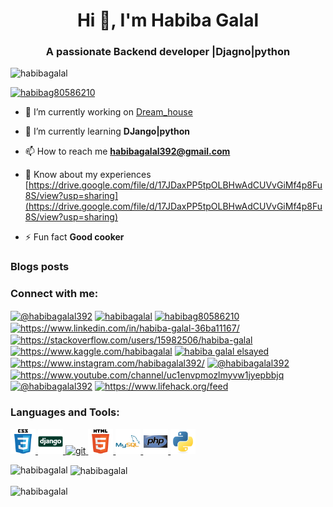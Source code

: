 <h1 align="center">Hi 👋, I'm Habiba Galal</h1>
<h3 align="center">A passionate Backend developer |Djagno|python</h3>

<p align="left"> <img src="https://komarev.com/ghpvc/?username=habibagalal&label=Profile%20views&color=0e75b6&style=flat" alt="habibagalal" /> </p>

<p align="left"> <a href="https://twitter.com/habibag80586210" target="blank"><img src="https://img.shields.io/twitter/follow/habibag80586210?logo=twitter&style=for-the-badge" alt="habibag80586210" /></a> </p>

- 🔭 I’m currently working on [Dream_house](https://github.com/habibagalal/Dream_house-realstate-website-.git)

- 🌱 I’m currently learning **DJango|python**

- 📫 How to reach me **habibagalal392@gmail.com**

- 📄 Know about my experiences [https://drive.google.com/file/d/17JDaxPP5tpOLBHwAdCUVvGiMf4p8Fu8S/view?usp=sharing](https://drive.google.com/file/d/17JDaxPP5tpOLBHwAdCUVvGiMf4p8Fu8S/view?usp=sharing)

- ⚡ Fun fact **Good cooker**

### Blogs posts
<!-- BLOG-POST-LIST:START -->
<!-- BLOG-POST-LIST:END -->

<h3 align="left">Connect with me:</h3>
<p align="left">
<a href="https://codepen.io/@habibagalal392" target="blank"><img align="center" src="https://raw.githubusercontent.com/rahuldkjain/github-profile-readme-generator/master/src/images/icons/Social/codepen.svg" alt="@habibagalal392" height="30" width="40" /></a>
<a href="https://dev.to/habibagalal" target="blank"><img align="center" src="https://raw.githubusercontent.com/rahuldkjain/github-profile-readme-generator/master/src/images/icons/Social/devto.svg" alt="habibagalal" height="30" width="40" /></a>
<a href="https://twitter.com/habibag80586210" target="blank"><img align="center" src="https://raw.githubusercontent.com/rahuldkjain/github-profile-readme-generator/master/src/images/icons/Social/twitter.svg" alt="habibag80586210" height="30" width="40" /></a>
<a href="https://linkedin.com/in/https://www.linkedin.com/in/habiba-galal-36ba11167/" target="blank"><img align="center" src="https://raw.githubusercontent.com/rahuldkjain/github-profile-readme-generator/master/src/images/icons/Social/linked-in-alt.svg" alt="https://www.linkedin.com/in/habiba-galal-36ba11167/" height="30" width="40" /></a>
<a href="https://stackoverflow.com/users/https://stackoverflow.com/users/15982506/habiba-galal" target="blank"><img align="center" src="https://raw.githubusercontent.com/rahuldkjain/github-profile-readme-generator/master/src/images/icons/Social/stack-overflow.svg" alt="https://stackoverflow.com/users/15982506/habiba-galal" height="30" width="40" /></a>
<a href="https://kaggle.com/https://www.kaggle.com/habibagalal" target="blank"><img align="center" src="https://raw.githubusercontent.com/rahuldkjain/github-profile-readme-generator/master/src/images/icons/Social/kaggle.svg" alt="https://www.kaggle.com/habibagalal" height="30" width="40" /></a>
<a href="https://fb.com/habiba galal elsayed" target="blank"><img align="center" src="https://raw.githubusercontent.com/rahuldkjain/github-profile-readme-generator/master/src/images/icons/Social/facebook.svg" alt="habiba galal elsayed" height="30" width="40" /></a>
<a href="https://instagram.com/https://www.instagram.com/habibagalal392/" target="blank"><img align="center" src="https://raw.githubusercontent.com/rahuldkjain/github-profile-readme-generator/master/src/images/icons/Social/instagram.svg" alt="https://www.instagram.com/habibagalal392/" height="30" width="40" /></a>
<a href="https://medium.com/@habibagalal392" target="blank"><img align="center" src="https://raw.githubusercontent.com/rahuldkjain/github-profile-readme-generator/master/src/images/icons/Social/medium.svg" alt="@habibagalal392" height="30" width="40" /></a>
<a href="https://www.youtube.com/c/https://www.youtube.com/channel/uc1envpmozlmyvw1jyepbbjq" target="blank"><img align="center" src="https://raw.githubusercontent.com/rahuldkjain/github-profile-readme-generator/master/src/images/icons/Social/youtube.svg" alt="https://www.youtube.com/channel/uc1envpmozlmyvw1jyepbbjq" height="30" width="40" /></a>
<a href="https://www.hackerrank.com/@habibagalal392" target="blank"><img align="center" src="https://raw.githubusercontent.com/rahuldkjain/github-profile-readme-generator/master/src/images/icons/Social/hackerrank.svg" alt="@habibagalal392" height="30" width="40" /></a>
<a href="/https://www.lifehack.org/feed" target="blank"><img align="center" src="https://raw.githubusercontent.com/rahuldkjain/github-profile-readme-generator/master/src/images/icons/Social/rss.svg" alt="https://www.lifehack.org/feed" height="30" width="40" /></a>
</p>

<h3 align="left">Languages and Tools:</h3>
<p align="left"> <a href="https://www.w3schools.com/css/" target="_blank" rel="noreferrer"> <img src="https://raw.githubusercontent.com/devicons/devicon/master/icons/css3/css3-original-wordmark.svg" alt="css3" width="40" height="40"/> </a> <a href="https://www.djangoproject.com/" target="_blank" rel="noreferrer"> <img src="https://raw.githubusercontent.com/devicons/devicon/master/icons/django/django-original.svg" alt="django" width="40" height="40"/> </a> <a href="https://git-scm.com/" target="_blank" rel="noreferrer"> <img src="https://www.vectorlogo.zone/logos/git-scm/git-scm-icon.svg" alt="git" width="40" height="40"/> </a> <a href="https://www.w3.org/html/" target="_blank" rel="noreferrer"> <img src="https://raw.githubusercontent.com/devicons/devicon/master/icons/html5/html5-original-wordmark.svg" alt="html5" width="40" height="40"/> </a> <a href="https://www.mysql.com/" target="_blank" rel="noreferrer"> <img src="https://raw.githubusercontent.com/devicons/devicon/master/icons/mysql/mysql-original-wordmark.svg" alt="mysql" width="40" height="40"/> </a> <a href="https://www.php.net" target="_blank" rel="noreferrer"> <img src="https://raw.githubusercontent.com/devicons/devicon/master/icons/php/php-original.svg" alt="php" width="40" height="40"/> </a> <a href="https://www.python.org" target="_blank" rel="noreferrer"> <img src="https://raw.githubusercontent.com/devicons/devicon/master/icons/python/python-original.svg" alt="python" width="40" height="40"/> </a> </p>

<p><img align="left" src="https://github-readme-stats.vercel.app/api/top-langs?username=habibagalal&show_icons=true&locale=en&layout=compact" alt="habibagalal" /></p>

<p>&nbsp;<img align="center" src="https://github-readme-stats.vercel.app/api?username=habibagalal&show_icons=true&locale=en" alt="habibagalal" /></p>

<p><img align="center" src="https://github-readme-streak-stats.herokuapp.com/?user=habibagalal&" alt="habibagalal" /></p>
